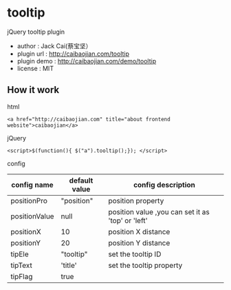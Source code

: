 tooltip
=======

jQuery tooltip plugin

- author      : Jack Cai(蔡宝坚）
- plugin url  : http://caibaojian.com/tooltip
- plugin demo : http://caibaojian.com/demo/tooltip
- license     : MIT

## How it work

html

<pre><code>&lt;a href="http://caibaojian.com" title="about frontend website"&gt;caibaojian&lt;/a&gt;</code></pre>

jQuery
<pre><code>&lt;script&gt;$(function(){ $("a").tooltip();}); &lt;/script&gt;</code></pre>

config

| config name   | default value | config description                                |
|---------------|---------------|---------------------------------------------------|
| positionPro   | "position"    | position property                                 |
| positionValue | null          | position value ,you can set it as 'top' or 'left' |
| positionX     | 10            | position  X distance                              |
| positionY     | 20            | position Y distance                               |
| tipEle        | "tooltip"     | set the tooltip ID                                |
| tipText       | 'title'       | set the tooltip property                          |
| tipFlag       | true          |                                                   |


